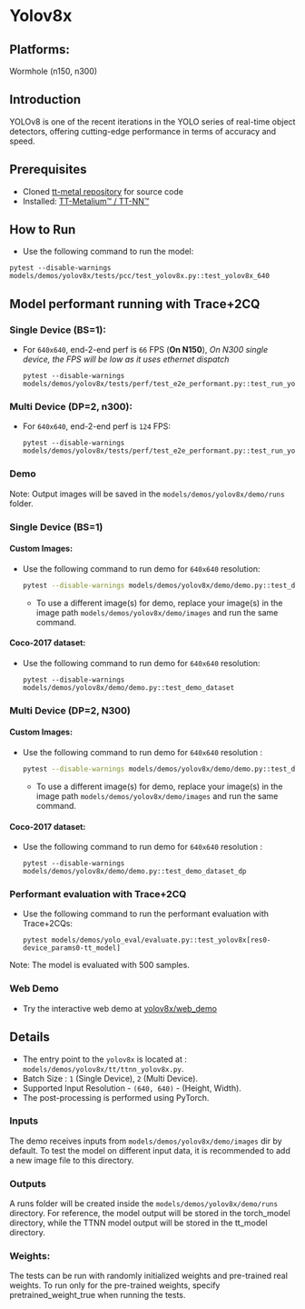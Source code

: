 # Yolov8x

## Platforms:
Wormhole (n150, n300)

## Introduction
YOLOv8 is one of the recent iterations in the YOLO series of real-time object detectors, offering cutting-edge performance in terms of accuracy and speed.

## Prerequisites
- Cloned [tt-metal repository](https://github.com/tenstorrent/tt-metal) for source code
- Installed: [TT-Metalium™ / TT-NN™](https://github.com/tenstorrent/tt-metal/blob/main/INSTALLING.md)

## How to Run
- Use the following command to run the model:
```
pytest --disable-warnings models/demos/yolov8x/tests/pcc/test_yolov8x.py::test_yolov8x_640
```

## Model performant running with Trace+2CQ
### Single Device (BS=1):
- For `640x640`, end-2-end perf is `66` FPS (**On N150**), _On N300 single device, the FPS will be low as it uses ethernet dispatch_
  ```
  pytest --disable-warnings models/demos/yolov8x/tests/perf/test_e2e_performant.py::test_run_yolov8x_performant
  ```

### Multi Device (DP=2, n300):
- For `640x640`, end-2-end perf is `124` FPS:
  ```
  pytest --disable-warnings models/demos/yolov8x/tests/perf/test_e2e_performant.py::test_run_yolov8x_performant_dp
  ```

### Demo
Note: Output images will be saved in the `models/demos/yolov8x/demo/runs` folder.

### Single Device (BS=1)
#### Custom Images:
- Use the following command to run demo for `640x640` resolution:
  ```bash
  pytest --disable-warnings models/demos/yolov8x/demo/demo.py::test_demo
  ```
  - To use a different image(s) for demo, replace your image(s) in the image path `models/demos/yolov8x/demo/images` and run the same command.

#### Coco-2017 dataset:
- Use the following command to run demo for `640x640` resolution:
  ```
  pytest --disable-warnings models/demos/yolov8x/demo/demo.py::test_demo_dataset
  ```

### Multi Device (DP=2, N300)
#### Custom Images:
- Use the following command to run demo for `640x640` resolution :
  ```bash
  pytest --disable-warnings models/demos/yolov8x/demo/demo.py::test_demo_dp
  ```
  - To use a different image(s) for demo, replace your image(s) in the image path `models/demos/yolov8x/demo/images` and run the same command.

#### Coco-2017 dataset:
- Use the following command to run demo for `640x640` resolution :
  ```
  pytest --disable-warnings models/demos/yolov8x/demo/demo.py::test_demo_dataset_dp
  ```

### Performant evaluation with Trace+2CQ
- Use the following command to run the performant evaluation with Trace+2CQs:

  ```
  pytest models/demos/yolo_eval/evaluate.py::test_yolov8x[res0-device_params0-tt_model]
  ```
Note: The model is evaluated with 500 samples.


### Web Demo
- Try the interactive web demo at [yolov8x/web_demo](https://github.com/tenstorrent/tt-metal/blob/main/models/demos/yolov8x/web_demo/README.md)

## Details
- The entry point to the `yolov8x` is located at : `models/demos/yolov8x/tt/ttnn_yolov8x.py`.
- Batch Size : `1` (Single Device), `2` (Multi Device).
- Supported Input Resolution - `(640, 640)` - (Height, Width).
- The post-processing is performed using PyTorch.

### Inputs
The demo receives inputs from `models/demos/yolov8x/demo/images` dir by default. To test the model on different input data, it is recommended to add a new image file to this directory.

### Outputs
A runs folder will be created inside the `models/demos/yolov8x/demo/runs` directory. For reference, the model output will be stored in the torch_model directory, while the TTNN model output will be stored in the tt_model directory.

### Weights:
The tests can be run with  randomly initialized weights and pre-trained real weights.  To run only for the pre-trained weights, specify pretrained_weight_true when running the tests.
